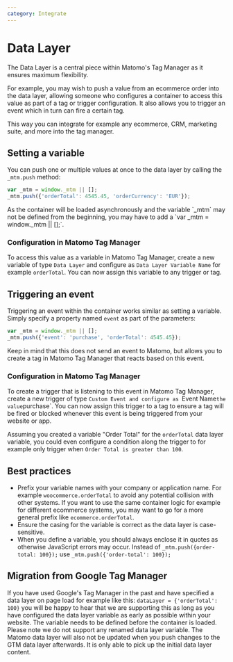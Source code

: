 ```yaml
---
category: Integrate
---
```

# Data Layer

The Data Layer is a central piece within Matomo's Tag Manager as it ensures maximum flexibility.

For example, you may wish to push a value from an ecommerce order into the data layer, allowing someone who configures a container to access this value as part of a tag or trigger configuration. It also allows you to trigger an event which in turn can fire a certain tag.

This way you can integrate for example any ecommerce, CRM, marketing suite, and more into the tag manager.

## Setting a variable

You can push one or multiple values at once to the data layer by calling the `_mtm.push` method:

```js
var _mtm = window._mtm || [];
_mtm.push({'orderTotal': 4545.45, 'orderCurrency': 'EUR'});
```

<div markdown="1" class="alert alert-info">
As the container will be loaded asynchronously and the variable `_mtm` may not be defined from the beginning, you may have to add a `var _mtm = window._mtm || [];`.
</div>

### Configuration in Matomo Tag Manager

To access this value as a variable in Matomo Tag Manager, create a new variable of type `Data Layer` and configure as `Data Layer Variable Name` for example `orderTotal`. You can now assign this variable to any trigger or tag.

## Triggering an event

Triggering an event within the container works similar as setting a variable. Simply specify a property named `event` as part of the parameters:

```js
var _mtm = window._mtm || [];
_mtm.push({'event': 'purchase', 'orderTotal': 4545.45});
```
<div markdown="1" class="alert alert-info">
Keep in mind that this does not send an event to Matomo, but allows you to create a tag in Matomo Tag Manager that reacts based on this event.
</div>

### Configuration in Matomo Tag Manager

To create a trigger that is listening to this event in Matomo Tag Manager, create a new trigger of type `Custom Event and configure as `Event Name` the value `purchase`. You can now assign this trigger to a tag to ensure a tag will be fired or blocked whenever this event is being triggered from your website or app.

Assuming you created a variable "Order Total" for the `orderTotal` data layer variable, you could even configure a condition along the trigger to for example only trigger when `Order Total is greater than 100`.

## Best practices

* Prefix your variable names with your company or application name. For example `woocommerce.orderTotal` to avoid any potential collision with other systems. If you want to use the same container logic for example for different ecommerce systems, you may want to go for a more general prefix like `ecommerce.orderTotal`.
* Ensure the casing for the variable is correct as the data layer is case-sensitive.
* When you define a variable, you should always enclose it in quotes as otherwise JavaScript errors may occur. Instead of `_mtm.push({order-total: 100});` use `_mtm.push({'order-total': 100});`

## Migration from Google Tag Manager

If you have used Google's Tag Manager in the past and have specified a data layer on page load for example like this: `dataLayer = {'orderTotal': 100}` you will be happy to hear that we are supporting this as long as you have configured the data layer variable as early as possible within your website. The variable needs to be defined before the container is loaded. Please note we do not support any renamed data layer variable. The Matomo data layer will also not be updated when you push changes to the GTM data layer afterwards. It is only able to pick up the initial data layer content.
